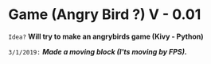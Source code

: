 # Game (Angry Bird ?) V - 0.01

`Idea?`
**Will try to make an angrybirds game (Kivy - Python)**


`3/1/2019:`
***Made a moving block (I'ts moving by FPS).***
